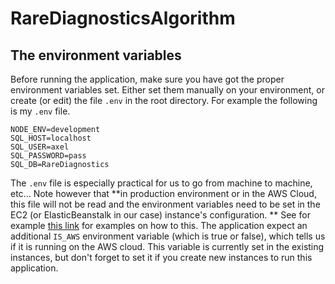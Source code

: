 # RareDiagnosticsAlgorithm
## The environment variables
Before running the application, make sure you have got the proper environment variables set. Either set them manually on your environment, or create (or edit)
the file `.env` in the root directory. For example the following is my `.env` file. 

    NODE_ENV=development
    SQL_HOST=localhost
    SQL_USER=axel
    SQL_PASSWORD=pass
    SQL_DB=RareDiagnostics 

The `.env` file is especially practical for us to go from machine to machine, etc... Note however that **in production environment or in the AWS Cloud, this file
will not be read and the environment variables need to be set in the EC2 (or ElasticBeanstalk in our case) instance's configuration. ** See for example [this link](https://alexdisler.com/2016/03/26/nodejs-environment-variables-elastic-beanstalk-aws/#:~:text=Elastic%20Beanstalk%20lets%20you%20enter,of%20properties%20you%20can%20configure.)
for examples on how to this. The application expect an additional `IS_AWS` environment variable (which is true or false), which tells us if it is running on the AWS cloud.
This variable is currently set in the existing instances, but don't forget to set it if you create new instances to run this application. 
